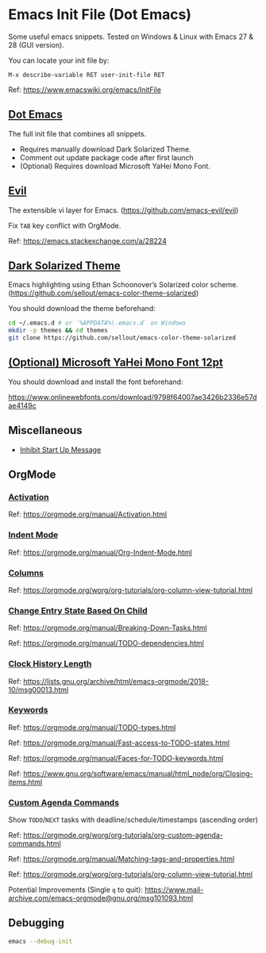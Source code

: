 # Emacs Init File (Dot Emacs)

Some useful emacs snippets. Tested on Windows & Linux with Emacs 27 & 28 (GUI version).

You can locate your init file by:

```
M-x describe-variable RET user-init-file RET
```

Ref: https://www.emacswiki.org/emacs/InitFile

## [Dot Emacs](.emacs)

The full init file that combines all snippets.
- Requires manually download Dark Solarized Theme.
- Comment out update package code after first launch
- (Optional) Requires download Microsoft YaHei Mono Font.

## [Evil](evil.el)

The extensible vi layer for Emacs. (https://github.com/emacs-evil/evil)

Fix `TAB` key conflict with OrgMode.

Ref: https://emacs.stackexchange.com/a/28224

## [Dark Solarized Theme](color-theme-solarized.el)

Emacs highlighting using Ethan Schoonover’s Solarized color scheme. (https://github.com/sellout/emacs-color-theme-solarized)

You should download the theme beforehand:

```sh
cd ~/.emacs.d # or `%APPDATA%\.emacs.d` on Windows
mkdir -p themes && cd themes
git clone https://github.com/sellout/emacs-color-theme-solarized
```

## [(Optional) Microsoft YaHei Mono Font 12pt](microsoft-yahei-mono-font-12pt.el)

You should download and install the font beforehand:

https://www.onlinewebfonts.com/download/9798f64007ae3426b2336e57dae4149c

## Miscellaneous

- [Inhibit Start Up Message](inhibit-startup-message.el)

## OrgMode

### [Activation](orgmode-activation.el)

Ref: https://orgmode.org/manual/Activation.html

### [Indent Mode](orgmode-indent-mode.el)

Ref: https://orgmode.org/manual/Org-Indent-Mode.html

### [Columns](orgmode-columns.el)

Ref: https://orgmode.org/worg/org-tutorials/org-column-view-tutorial.html

### [Change Entry State Based On Child](change-entry-state-based-on-child.el)

Ref: https://orgmode.org/manual/Breaking-Down-Tasks.html

Ref: https://orgmode.org/manual/TODO-dependencies.html

### [Clock History Length](orgmode-clock-history-length.el)

Ref: https://lists.gnu.org/archive/html/emacs-orgmode/2018-10/msg00013.html

### [Keywords](orgmode-keywords.el)

Ref: https://orgmode.org/manual/TODO-types.html

Ref: https://orgmode.org/manual/Fast-access-to-TODO-states.html

Ref: https://orgmode.org/manual/Faces-for-TODO-keywords.html

Ref: https://www.gnu.org/software/emacs/manual/html_node/org/Closing-items.html

### [Custom Agenda Commands](custom-orgmode-agenda-commands.el)

Show `TODO`/`NEXT` tasks with deadline/schedule/timestamps (ascending order)

Ref: https://orgmode.org/worg/org-tutorials/org-custom-agenda-commands.html

Ref: https://orgmode.org/manual/Matching-tags-and-properties.html

Ref: https://orgmode.org/worg/org-tutorials/org-column-view-tutorial.html

Potential Improvements (Single `q` to quit): https://www.mail-archive.com/emacs-orgmode@gnu.org/msg101093.html

## Debugging

```sh
emacs --debug-init
```
